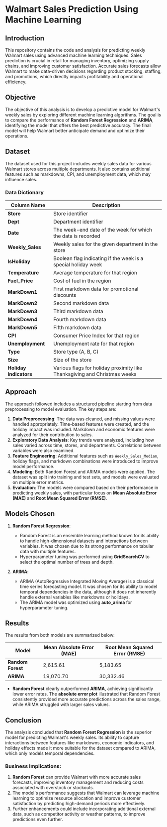 # Walmart Sales Prediction Using Machine Learning

## Introduction
This repository contains the code and analysis for predicting weekly Walmart sales using advanced machine learning techniques. Sales prediction is crucial in retail for managing inventory, optimizing supply chains, and improving customer satisfaction. Accurate sales forecasts allow Walmart to make data-driven decisions regarding product stocking, staffing, and promotions, which directly impacts profitability and operational efficiency.

## Objective
The objective of this analysis is to develop a predictive model for Walmart's weekly sales by exploring different machine learning algorithms. The goal is to compare the performance of **Random Forest Regression** and **ARIMA**, identifying the model that offers the best predictive accuracy. The final model will help Walmart better anticipate demand and optimize their operations.

## Dataset
The dataset used for this project includes weekly sales data for various Walmart stores across multiple departments. It also contains additional features such as markdowns, CPI, and unemployment data, which may influence sales.

### Data Dictionary

| Column Name        | Description                                        |
|--------------------|----------------------------------------------------|
| **Store**           | Store identifier                                  |
| **Dept**            | Department identifier                             |
| **Date**            | The week-end date of the week for which the data is recorded |
| **Weekly_Sales**    | Weekly sales for the given department in the store |
| **IsHoliday**       | Boolean flag indicating if the week is a special holiday week |
| **Temperature**     | Average temperature for that region               |
| **Fuel_Price**      | Cost of fuel in the region                        |
| **MarkDown1**       | First markdown data for promotional discounts     |
| **MarkDown2**       | Second markdown data                              |
| **MarkDown3**       | Third markdown data                               |
| **MarkDown4**       | Fourth markdown data                              |
| **MarkDown5**       | Fifth markdown data                               |
| **CPI**             | Consumer Price Index for that region              |
| **Unemployment**    | Unemployment rate for that region                 |
| **Type**            | Store type (A, B, C)                              |
| **Size**            | Size of the store                                 |
| **Holiday Indicators** | Various flags for holiday proximity like Thanksgiving and Christmas weeks |

## Approach
The approach followed includes a structured pipeline starting from data preprocessing to model evaluation. The key steps are:
1. **Data Preprocessing**: The data was cleaned, and missing values were handled appropriately. Time-based features were created, and the holiday impact was included. Markdown and economic features were analyzed for their contribution to sales.
2. **Exploratory Data Analysis**: Key trends were analyzed, including how sales varied across time, stores, and departments. Correlations between variables were also examined.
3. **Feature Engineering**: Additional features such as `Weekly_Sales_Median`, holiday flags, and markdown combinations were introduced to improve model performance.
4. **Modeling**: Both Random Forest and ARIMA models were applied. The dataset was split into training and test sets, and models were evaluated on multiple error metrics.
5. **Evaluation**: The models were compared based on their performance in predicting weekly sales, with particular focus on **Mean Absolute Error (MAE)** and **Root Mean Squared Error (RMSE)**.

## Models Chosen
1. **Random Forest Regression**: 
   - Random Forest is an ensemble learning method known for its ability to handle high-dimensional datasets and interactions between variables. It was chosen due to its strong performance on tabular data with multiple features.
   - Hyperparameter tuning was performed using **GridSearchCV** to select the optimal number of trees and depth.

2. **ARIMA**: 
   - ARIMA (AutoRegressive Integrated Moving Average) is a classical time series forecasting model. It was chosen for its ability to model temporal dependencies in the data, although it does not inherently handle external variables like markdowns or holidays.
   - The ARIMA model was optimized using **auto_arima** for hyperparameter tuning.

## Results
The results from both models are summarized below:

| Model                | Mean Absolute Error (MAE) | Root Mean Squared Error (RMSE) |
|----------------------|---------------------------|--------------------------------|
| **Random Forest**     | 2,615.61                  | 5,183.65                       |
| **ARIMA**             | 19,070.70                 | 30,332.46                      |

- **Random Forest** clearly outperformed **ARIMA**, achieving significantly lower error rates. The **absolute error plot** illustrated that Random Forest consistently provided more accurate predictions across the sales range, while ARIMA struggled with larger sales values.

## Conclusion
The analysis concluded that **Random Forest Regression** is the superior model for predicting Walmart's weekly sales. Its ability to capture interactions between features like markdowns, economic indicators, and holiday effects made it more suitable for the dataset compared to ARIMA, which only models temporal dependencies.

### Business Implications:
1. **Random Forest** can provide Walmart with more accurate sales forecasts, improving inventory management and reducing costs associated with overstock or stockouts.
2. The model's performance suggests that Walmart can leverage machine learning to optimize resource allocation and improve customer satisfaction by predicting high-demand periods more effectively.
3. Further enhancements could include incorporating additional external data, such as competitor activity or weather patterns, to improve predictions even further.
